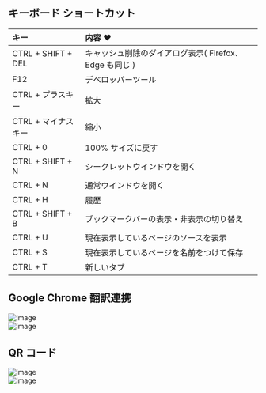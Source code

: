 ## キーボード ショートカット

| キー | 内容 ♥
| :--- | :--- 
| CTRL + SHIFT + DEL | キャッシュ削除のダイアログ表示( Firefox、Edge も同じ )
| F12 | デベロッパーツール
| CTRL + プラスキー | 拡大
| CTRL + マイナスキー | 縮小
| CTRL + 0 | 100% サイズに戻す
| CTRL + SHIFT + N | シークレットウインドウを開く
| CTRL + N | 通常ウインドウを開く
| CTRL + H | 履歴
| CTRL + SHIFT + B | ブックマークバーの表示・非表示の切り替え
| CTRL + U | 現在表示しているページのソースを表示
| CTRL + S | 現在表示しているページを名前をつけて保存
| CTRL + T | 新しいタブ

## Google Chrome 翻訳連携

![image](https://user-images.githubusercontent.com/1501327/145754996-a2ab9ee0-dbcb-4267-ab35-30870e5af3c5.png)\
![image](https://user-images.githubusercontent.com/1501327/145755169-31f0f597-4be2-4106-8e5e-f1dfb26f00f5.png)

## QR コード
![image](https://user-images.githubusercontent.com/1501327/145755439-77effd15-fcef-46cd-b201-b50f2a8226ca.png)\
![image](https://user-images.githubusercontent.com/1501327/145755743-5c6a91b3-d0ea-4da3-bea9-45d4b08757eb.png)

